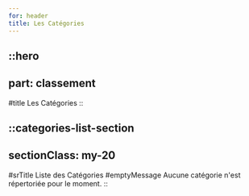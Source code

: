 ```yaml
---
for: header
title: Les Catégories
---
```


::hero
---
part: classement
---
#title
Les Catégories
::

::categories-list-section
---
sectionClass: my-20
---
#srTitle
Liste des Catégories
#emptyMessage
Aucune catégorie n'est répertoriée pour le moment.
::
